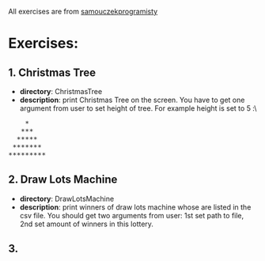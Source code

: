 All exercises are from [samouczekprogramisty](http://www.samouczekprogramisty.pl/strefa-zadaniowa/)
# Exercises:
## 1. Christmas Tree 
- **directory**: ChristmasTree
- **description**: print Christmas Tree on the screen. You have to get one argument from user to set height of tree. For example height is set to 5 :\
<pre>
    *  
   ***  
  *****  
 *******  
*********  
</pre>
## 2. Draw Lots Machine
- **directory**: DrawLotsMachine
- **description**: print winners of draw lots machine whose are listed in the csv file. You should get two arguments from user: 1st set path to file, 2nd set amount of winners in this lottery.
## 3.
